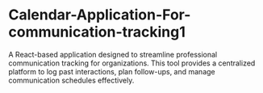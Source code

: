 # Calendar-Application-For-communication-tracking1
A React-based application designed to streamline professional communication tracking for organizations. This tool provides a centralized platform to log past interactions, plan follow-ups, and manage communication schedules effectively.
